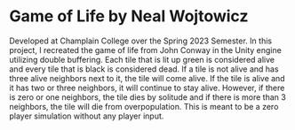 # Game of Life by Neal Wojtowicz

Developed at Champlain College over the Spring 2023 Semester. In this project, I recreated the game of life from John Conway in the Unity engine utilizing double buffering. Each tile that is lit up green is considered alive and every tile that is black is considered dead. If a tile is not alive and has three alive neighbors next to it, the tile will come alive. If the tile is alive and it has two or three neighbors, it will continue to stay alive. However, if there is zero or one neighbors, the tile dies by solitude and if there is more than 3 neighbors, the tile will die from overpopulation. This is meant to be a zero player simulation without any player input.